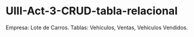 # UIII-Act-3-CRUD-tabla-relacional
Empresa: Lote de Carros. Tablas: Vehículos, Ventas, Vehículos Vendidos.
